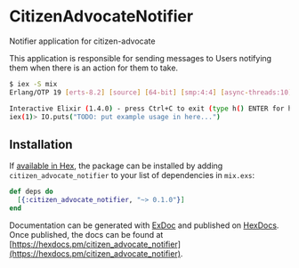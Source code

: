 # CitizenAdvocateNotifier

Notifier application for citizen-advocate

This application is responsible for sending messages to Users notifying them
when there is an action for them to take.

```bash
$ iex -S mix
Erlang/OTP 19 [erts-8.2] [source] [64-bit] [smp:4:4] [async-threads:10] [hipe] [kernel-poll:false] [dtrace]

Interactive Elixir (1.4.0) - press Ctrl+C to exit (type h() ENTER for help)
iex(1)> IO.puts("TODO: put example usage in here...")
```

## Installation

If [available in Hex](https://hex.pm/docs/publish), the package can be installed
by adding `citizen_advocate_notifier` to your list of dependencies in `mix.exs`:

```elixir
def deps do
  [{:citizen_advocate_notifier, "~> 0.1.0"}]
end
```

Documentation can be generated with [ExDoc](https://github.com/elixir-lang/ex_doc)
and published on [HexDocs](https://hexdocs.pm). Once published, the docs can
be found at [https://hexdocs.pm/citizen_advocate_notifier](https://hexdocs.pm/citizen_advocate_notifier).

